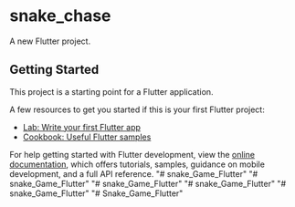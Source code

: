 # snake_chase

A new Flutter project.

## Getting Started

This project is a starting point for a Flutter application.

A few resources to get you started if this is your first Flutter project:

- [Lab: Write your first Flutter app](https://docs.flutter.dev/get-started/codelab)
- [Cookbook: Useful Flutter samples](https://docs.flutter.dev/cookbook)

For help getting started with Flutter development, view the
[online documentation](https://docs.flutter.dev/), which offers tutorials,
samples, guidance on mobile development, and a full API reference.
"# snake_Game_Flutter" 
"# snake_Game_Flutter" 
"# snake_Game_Flutter" 
"# snake_Game_Flutter" 
"# snake_Game_Flutter" 
"# Snake_Game_Flutter" 
